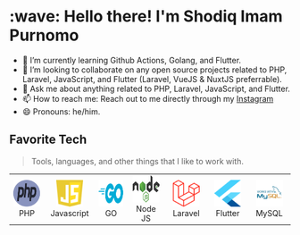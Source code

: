 <h1 align="left" id="shodiqimp-title">:wave: Hello there! I'm Shodiq Imam Purnomo</h1>

<!--
**shodiqimamp/shodiqimamp** is a ✨ _special_ ✨ repository because its `README.md` (this file) appears on your GitHub profile.

Here are some ideas to get you started:

- 🔭 I’m currently working on ...
- 🌱 I’m currently learning ...
- 👯 I’m looking to collaborate on ...
- 🤔 I’m looking for help with ...
- 💬 Ask me about ...
- 📫 How to reach me: ...
- 😄 Pronouns: ...
- ⚡ Fun fact: ...
-->

<!-- - 🔭 I’m currently Owner of [BelajarKoding](https://belajarkoding.com) and also at [BuildWith Angga](https://buildwithangga.com) as a Coding Mentor  -->

- 🌱 I’m currently learning Github Actions, Golang, and Flutter.
- 👯 I’m looking to collaborate on any open source projects related to PHP, Laravel, JavaScript, and Flutter (Laravel, VueJS & NuxtJS preferrable).
- 💬 Ask me about anything related to PHP, Laravel, JavaScript, and Flutter.
- 📫 How to reach me: Reach out to me directly through my [Instagram](https://instagram.com/shodiq_imp)
- 😄 Pronouns: he/him.

<h2 align="left" id="shodiqimp-tech">Favorite Tech</h2>

> Tools, languages, and other things that I like to work with.

<table>
  <tr>
    <td align="center" width="96">
      <a href="#shodiqimp-tech">
        <img src="./img/php-1.svg" width="48" height="48" alt="PHP" />
      </a>
      <br>PHP
    </td>
    <td align="center" width="96">
      <a href="#shodiqimp-tech">
        <img src="./img/logo-javascript.svg" width="48" height="48" alt="Javascript" />
      </a>
      <br>Javascript
    </td>
    <td align="center" width="96">
      <a href="#shodiqimp-tech">
        <img src="./img/golang-1.svg" width="48" height="48" alt="Golang" />
      </a>
      <br>GO
    </td>
    <td align="center" width="96">
      <a href="#shodiqimp-tech">
        <img src="./img/nodejs-1.svg" width="48" height="48" alt="NodeJS" />
      </a>
      <br>Node JS
    </td>
    <td align="center" width="96">
      <a href="#shodiqimp-tech">
        <img src="./img/laravel-2.svg" width="48" height="48" alt="Laravel" />
      </a>
      <br>Laravel
    </td>
    <td align="center" width="96">
      <a href="#shodiqimp-tech">
        <img src="./img/flutter-logo.svg" width="48" height="48" alt="Flutter" />
      </a>
      <br>Flutter
    </td>
    <td align="center" width="96">
      <a href="#shodiqimp-tech">
        <img src="./img/mysql-3.svg" width="48" height="48" alt="Mysql" />
      </a>
      <br>MySQL
    </td>
  </tr>
</table>
